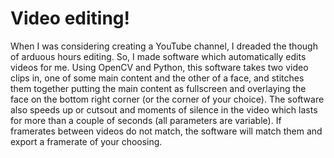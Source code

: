 # Video editing!

When I was considering creating a YouTube channel, I dreaded the though of arduous hours editing. So, I made software which automatically edits videos for me. Using OpenCV and Python, this software takes two video clips in, one of some main content and the other of a face, and stitches them together putting the main content as fullscreen and overlaying the face on the bottom right corner (or the corner of your choice). The software also speeds up or cutsout and moments of silence in the video which lasts for more than a couple of seconds (all parameters are variable). If framerates between videos do not match, the software will match them and export a framerate of your choosing.
